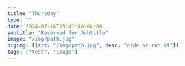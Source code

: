 ```yaml
---
title: "Thursday"
type: ""
date: 2024-07-18T15:41:48-04:00
subtitle: "Reserved for Subtitle"
image: "/img/path.jpg"
bigimg: [{src: "/img/path.jpg", desc: "ride or run it"}]
tags: ["test", "image"]
---
```

